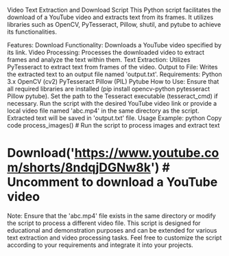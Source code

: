 Video Text Extraction and Download Script
This Python script facilitates the download of a YouTube video and extracts text from its frames. It utilizes libraries such as OpenCV, PyTesseract, Pillow, shutil, and pytube to achieve its functionalities.

Features:
Download Functionality: Downloads a YouTube video specified by its link.
Video Processing: Processes the downloaded video to extract frames and analyze the text within them.
Text Extraction: Utilizes PyTesseract to extract text from frames of the video.
Output to File: Writes the extracted text to an output file named 'output.txt'.
Requirements:
Python 3.x
OpenCV (cv2)
PyTesseract
Pillow (PIL)
Pytube
How to Use:
Ensure that all required libraries are installed (pip install opencv-python pytesseract Pillow pytube).
Set the path to the Tesseract executable (tesseract_cmd) if necessary.
Run the script with the desired YouTube video link or provide a local video file named 'abc.mp4' in the same directory as the script.
Extracted text will be saved in 'output.txt' file.
Usage Example:
python
Copy code
process_images()  # Run the script to process images and extract text
# Download('https://www.youtube.com/shorts/8ndqjDGNw8k')  # Uncomment to download a YouTube video
Note:
Ensure that the 'abc.mp4' file exists in the same directory or modify the script to process a different video file.
This script is designed for educational and demonstration purposes and can be extended for various text extraction and video processing tasks.
Feel free to customize the script according to your requirements and integrate it into your projects.

